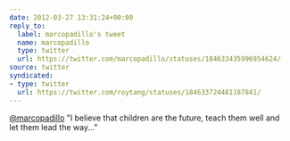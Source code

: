 ```yaml
---
date: 2012-03-27 13:31:24+00:00
reply_to:
  label: marcopadillo's tweet
  name: marcopadillo
  type: twitter
  url: https://twitter.com/marcopadillo/statuses/184633435996954624/
source: twitter
syndicated:
- type: twitter
  url: https://twitter.com/roytang/statuses/184633724481187841/
---
```


[@marcopadillo](https://twitter.com/marcopadillo/) "I believe that children are the future, teach them well and let them lead the way..."